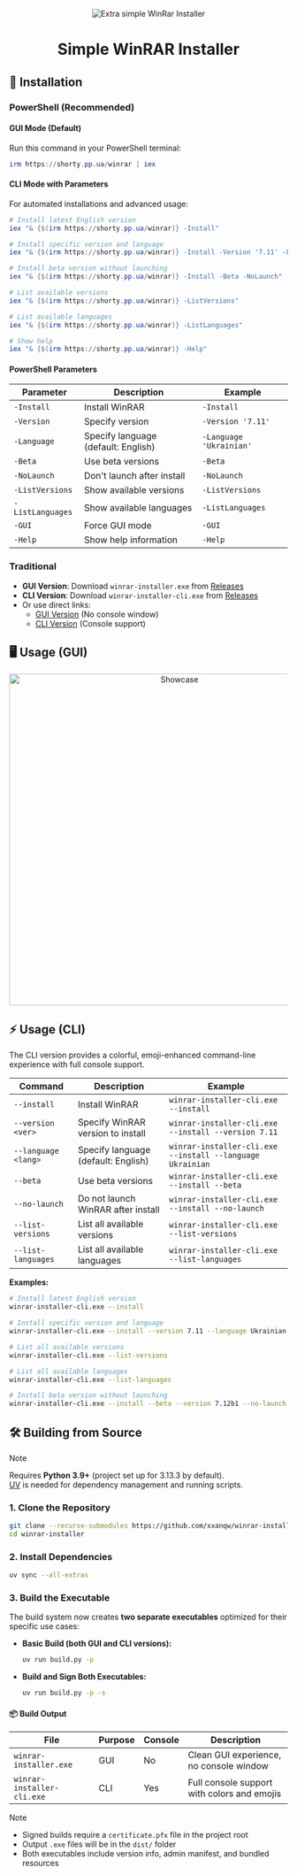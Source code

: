 <p align="center">
    <img src="https://cdn.xserv.pp.ua/images/github/winrar-installer/winrar.png" alt="Extra simple WinRar Installer"/>
</p>

<h1 align="center">Simple WinRAR Installer</h1>


## 🚀 Installation

### PowerShell (Recommended)

#### GUI Mode (Default)
Run this command in your PowerShell terminal:

```powershell
irm https://shorty.pp.ua/winrar | iex
```

#### CLI Mode with Parameters
For automated installations and advanced usage:

```powershell
# Install latest English version
iex "& {$(irm https://shorty.pp.ua/winrar)} -Install"

# Install specific version and language
iex "& {$(irm https://shorty.pp.ua/winrar)} -Install -Version '7.11' -Language 'Ukrainian'"

# Install beta version without launching
iex "& {$(irm https://shorty.pp.ua/winrar)} -Install -Beta -NoLaunch"

# List available versions
iex "& {$(irm https://shorty.pp.ua/winrar)} -ListVersions"

# List available languages
iex "& {$(irm https://shorty.pp.ua/winrar)} -ListLanguages"

# Show help
iex "& {$(irm https://shorty.pp.ua/winrar)} -Help"
```

#### PowerShell Parameters
| Parameter | Description | Example |
|-----------|-------------|---------|
| `-Install` | Install WinRAR | `-Install` |
| `-Version` | Specify version | `-Version '7.11'` |
| `-Language` | Specify language (default: English) | `-Language 'Ukrainian'` |
| `-Beta` | Use beta versions | `-Beta` |
| `-NoLaunch` | Don't launch after install | `-NoLaunch` |
| `-ListVersions` | Show available versions | `-ListVersions` |
| `-ListLanguages` | Show available languages | `-ListLanguages` |
| `-GUI` | Force GUI mode | `-GUI` |
| `-Help` | Show help information | `-Help` |

### Traditional

- **GUI Version**: Download `winrar-installer.exe` from [Releases](https://github.com/xxanqw/winrar-installer/releases/latest)
- **CLI Version**: Download `winrar-installer-cli.exe` from [Releases](https://github.com/xxanqw/winrar-installer/releases/latest)
- Or use direct links:
  - [GUI Version](https://github.com/xxanqw/winrar-installer/releases/latest/download/winrar-installer.exe) (No console window)
  - [CLI Version](https://github.com/xxanqw/winrar-installer/releases/latest/download/winrar-installer-cli.exe) (Console support)


## 🖥️ Usage (GUI)

<p align="center">
    <img src="https://github.com/user-attachments/assets/05352e90-1aff-4015-858c-aea48bb7c76f" alt="Showcase" width="600"/>
</p>


## ⚡ Usage (CLI)

The CLI version provides a colorful, emoji-enhanced command-line experience with full console support.

| Command             | Description                         | Example                                                                 |
|---------------------|-------------------------------------|-------------------------------------------------------------------------|
| `--install`         | Install WinRAR                      | `winrar-installer-cli.exe --install`                                   |
| `--version <ver>`   | Specify WinRAR version to install   | `winrar-installer-cli.exe --install --version 7.11`                    |
| `--language <lang>` | Specify language (default: English) | `winrar-installer-cli.exe --install --language Ukrainian`              |
| `--beta`            | Use beta versions                   | `winrar-installer-cli.exe --install --beta`                            |
| `--no-launch`       | Do not launch WinRAR after install  | `winrar-installer-cli.exe --install --no-launch`                       |
| `--list-versions`   | List all available versions         | `winrar-installer-cli.exe --list-versions`                             |
| `--list-languages`  | List all available languages        | `winrar-installer-cli.exe --list-languages`                            |

**Examples:**

```bash
# Install latest English version
winrar-installer-cli.exe --install

# Install specific version and language
winrar-installer-cli.exe --install --version 7.11 --language Ukrainian

# List all available versions
winrar-installer-cli.exe --list-versions

# List all available languages
winrar-installer-cli.exe --list-languages

# Install beta version without launching
winrar-installer-cli.exe --install --beta --version 7.12b1 --no-launch
```

## 🛠️ Building from Source

> [!NOTE]  
> Requires **Python 3.9+** (project set up for 3.13.3 by default).  
> [UV](https://docs.astral.sh/uv/getting-started/installation/) is needed for dependency management and running scripts.

### 1. Clone the Repository

```bash
git clone --recurse-submodules https://github.com/xxanqw/winrar-installer.git
cd winrar-installer
```

### 2. Install Dependencies

```bash
uv sync --all-extras
```

### 3. Build the Executable

The build system now creates **two separate executables** optimized for their specific use cases:

- **Basic Build (both GUI and CLI versions):**
    ```bash
    uv run build.py -p
    ```

- **Build and Sign Both Executables:**
    ```bash
    uv run build.py -p -s
    ```

#### 📦 Build Output

| File | Purpose | Console | Description |
|------|---------|---------|-------------|
| `winrar-installer.exe` | GUI | No | Clean GUI experience, no console window |
| `winrar-installer-cli.exe` | CLI | Yes | Full console support with colors and emojis |

> [!NOTE] 
> - Signed builds require a `certificate.pfx` file in the project root  
> - Output `.exe` files will be in the `dist/` folder  
> - Both executables include version info, admin manifest, and bundled resources

